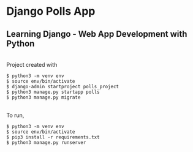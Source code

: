# Django Polls App
## Learning Django - Web App Development with Python
<br />
Project created with <br />

```
$ python3 -m venv env
$ source env/bin/activate
$ django-admin startproject polls_project
$ python3 manage.py startapp polls
$ python3 manage.py migrate
```
<br />
To run, <br />

```
$ python3 -m venv env
$ source env/bin/activate
$ pip3 install -r requirements.txt
$ python3 manage.py runserver
```